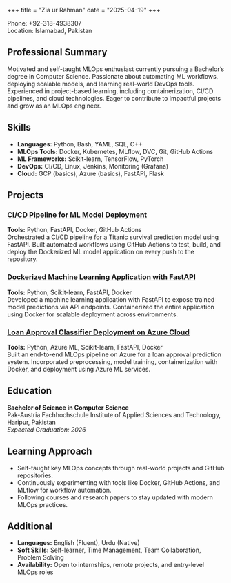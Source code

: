 +++
title = "Zia ur Rahman"
date = "2025-04-19"
+++




 Phone: +92-318-4938307  
 Location: Islamabad, Pakistan  


## Professional Summary
Motivated and self-taught MLOps enthusiast currently pursuing a Bachelor’s degree in Computer Science. Passionate about automating ML workflows, deploying scalable models, and learning real-world DevOps tools. Experienced in project-based learning, including containerization, CI/CD pipelines, and cloud technologies. Eager to contribute to impactful projects and grow as an MLOps engineer.

## Skills
- **Languages:** Python, Bash, YAML, SQL, C++
- **MLOps Tools:** Docker, Kubernetes, MLflow, DVC, Git, GitHub Actions
- **ML Frameworks:** Scikit-learn, TensorFlow, PyTorch
- **DevOps:** CI/CD, Linux, Jenkins, Monitoring (Grafana)
- **Cloud:** GCP (basics), Azure (basics), FastAPI, Flask

## Projects
### [CI/CD Pipeline for ML Model Deployment](https://github.com/ziaurrahman/ml-cicd-titanic)
**Tools:** Python, FastAPI, Docker, GitHub Actions  
Orchestrated a CI/CD pipeline for a Titanic survival prediction model using FastAPI. Built automated workflows using GitHub Actions to test, build, and deploy the Dockerized ML model application on every push to the repository.

### [Dockerized Machine Learning Application with FastAPI](https://github.com/ziaurrahman/docker-ml-fastapi)
**Tools:** Python, Scikit-learn, FastAPI, Docker  
Developed a machine learning application with FastAPI to expose trained model predictions via API endpoints. Containerized the entire application using Docker for scalable deployment across environments.

### [Loan Approval Classifier Deployment on Azure Cloud](https://github.com/ziaurrahman/loan-approval-azure)
**Tools:** Python, Azure ML, Scikit-learn, FastAPI, Docker  
Built an end-to-end MLOps pipeline on Azure for a loan approval prediction system. Incorporated preprocessing, model training, containerization with Docker, and deployment using Azure ML services.

## Education
**Bachelor of Science in Computer Science**  
Pak-Austria Fachhochschule Institute of Applied Sciences and Technology, Haripur, Pakistan  
*Expected Graduation: 2026*

## Learning Approach
- Self-taught key MLOps concepts through real-world projects and GitHub repositories.
- Continuously experimenting with tools like Docker, GitHub Actions, and MLflow for workflow automation.
- Following courses and research papers to stay updated with modern MLOps practices.

## Additional
- **Languages:** English (Fluent), Urdu (Native)
- **Soft Skills:** Self-learner, Time Management, Team Collaboration, Problem Solving
- **Availability:** Open to internships, remote projects, and entry-level MLOps roles
